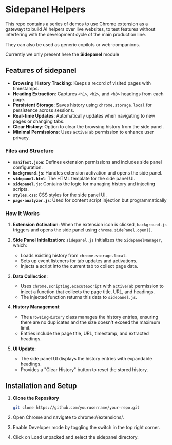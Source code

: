 # Sidepanel Helpers
This repo contains a series of demos to use Chrome extension as a gatewayt
to build AI helpers over live websites, to test features without interfering
with the development cycle of the main production line.

They can also be used as generic copilots or web-companions.

Currently we only present here the **Sidepanel** module

## Features of sidepanel

- **Browsing History Tracking**: Keeps a record of visited pages with timestamps.
- **Heading Extraction**: Captures `<h1>`, `<h2>`, and `<h3>` headings from each page.
- **Persistent Storage**: Saves history using `chrome.storage.local` for persistence across sessions.
- **Real-time Updates**: Automatically updates when navigating to new pages or changing tabs.
- **Clear History**: Option to clear the browsing history from the side panel.
- **Minimal Permissions**: Uses `activeTab` permission to enhance user privacy.

### Files and Structure

- **`manifest.json`**: Defines extension permissions and includes side panel configuration.
- **`background.js`**: Handles extension activation and opens the side panel.
- **`sidepanel.html`**: The HTML template for the side panel UI.
- **`sidepanel.js`**: Contains the logic for managing history and injecting scripts.
- **`styles.css`**: CSS styles for the side panel UI.
- **`page-analyzer.js`**: Used for content script injection but programmatically

### How It Works

1. **Extension Activation**: When the extension icon is clicked, `background.js` triggers and opens the side panel using `chrome.sidePanel.open()`.

2. **Side Panel Initialization**: `sidepanel.js` initializes the `SidepanelManager`, which:
   - Loads existing history from `chrome.storage.local`.
   - Sets up event listeners for tab updates and activations.
   - Injects a script into the current tab to collect page data.

3. **Data Collection**:
   - Uses `chrome.scripting.executeScript` with `activeTab` permission to inject a function that collects the page title, URL, and headings.
   - The injected function returns this data to `sidepanel.js`.

4. **History Management**:
   - The `BrowsingHistory` class manages the history entries, ensuring there are no duplicates and the size doesn't exceed the maximum limit.
   - Entries include the page title, URL, timestamp, and extracted headings.

5. **UI Update**:
   - The side panel UI displays the history entries with expandable headings.
   - Provides a "Clear History" button to reset the stored history.

## Installation and Setup

1. **Clone the Repository**

   ```bash
   git clone https://github.com/yourusername/your-repo.git
   ```

2.  Open Chrome and navigate to chrome://extensions/.

3. Enable Developer mode by toggling the switch in the top right corner.

4. Click on Load unpacked and select the sidepanel directory.
